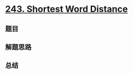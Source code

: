 # [243. Shortest Word Distance](https://leetcode.com/problems/shortest-word-distance/)

## 题目


## 解题思路


## 总结



